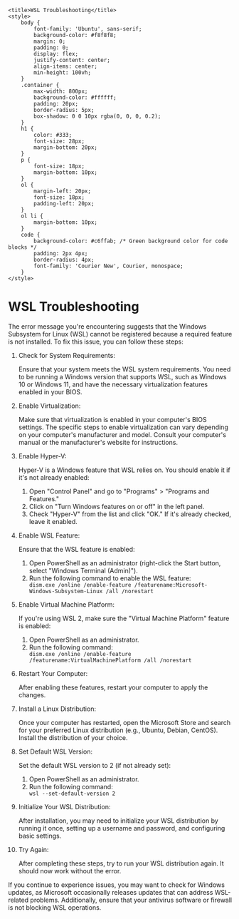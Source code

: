 <!DOCTYPE html>
<html lang="en">
<head>

    <title>WSL Troubleshooting</title>
    <style>
        body {
            font-family: 'Ubuntu', sans-serif;
            background-color: #f8f8f8;
            margin: 0;
            padding: 0;
            display: flex;
            justify-content: center;
            align-items: center;
            min-height: 100vh;
        }
        .container {
            max-width: 800px;
            background-color: #ffffff;
            padding: 20px;
            border-radius: 5px;
            box-shadow: 0 0 10px rgba(0, 0, 0, 0.2);
        }
        h1 {
            color: #333;
            font-size: 28px;
            margin-bottom: 20px;
        }
        p {
            font-size: 18px;
            margin-bottom: 10px;
        }
        ol {
            margin-left: 20px;
            font-size: 18px;
            padding-left: 20px;
        }
        ol li {
            margin-bottom: 10px;
        }
        code {
            background-color: #c6ffab; /* Green background color for code blocks */
            padding: 2px 4px;
            border-radius: 4px;
            font-family: 'Courier New', Courier, monospace;
        }
    </style>
</head>
<body>
    <div class="container">
        <h1>WSL Troubleshooting</h1>
        <p>The error message you're encountering suggests that the Windows Subsystem for Linux (WSL) cannot be registered because a required feature is not installed. To fix this issue, you can follow these steps:</p>
        <ol>
            <li>
                <p>Check for System Requirements:</p>
                <p>Ensure that your system meets the WSL system requirements. You need to be running a Windows version that supports WSL, such as Windows 10 or Windows 11, and have the necessary virtualization features enabled in your BIOS.</p>
            </li>
            <li>
                <p>Enable Virtualization:</p>
                <p>Make sure that virtualization is enabled in your computer's BIOS settings. The specific steps to enable virtualization can vary depending on your computer's manufacturer and model. Consult your computer's manual or the manufacturer's website for instructions.</p>
            </li>
            <li>
                <p>Enable Hyper-V:</p>
                <p>Hyper-V is a Windows feature that WSL relies on. You should enable it if it's not already enabled:</p>
                <ol>
                    <li>Open "Control Panel" and go to "Programs" > "Programs and Features."</li>
                    <li>Click on "Turn Windows features on or off" in the left panel.</li>
                    <li>Check "Hyper-V" from the list and click "OK." If it's already checked, leave it enabled.</li>
                </ol>
            </li>
            <li>
                <p>Enable WSL Feature:</p>
                <p>Ensure that the WSL feature is enabled:</p>
                <ol>
                    <li>Open PowerShell as an administrator (right-click the Start button, select "Windows Terminal (Admin)").</li>
                    <li>Run the following command to enable the WSL feature:</li>
                    <code>dism.exe /online /enable-feature /featurename:Microsoft-Windows-Subsystem-Linux /all /norestart</code>
                </ol>
            </li>
            <li>
                <p>Enable Virtual Machine Platform:</p>
                <p>If you're using WSL 2, make sure the "Virtual Machine Platform" feature is enabled:</p>
                <ol>
                    <li>Open PowerShell as an administrator.</li>
                    <li>Run the following command:</li>
                    <code>dism.exe /online /enable-feature /featurename:VirtualMachinePlatform /all /norestart</code>
                </ol>
            </li>
            <li>
                <p>Restart Your Computer:</p>
                <p>After enabling these features, restart your computer to apply the changes.</p>
            </li>
            <li>
                <p>Install a Linux Distribution:</p>
                <p>Once your computer has restarted, open the Microsoft Store and search for your preferred Linux distribution (e.g., Ubuntu, Debian, CentOS). Install the distribution of your choice.</p>
            </li>
            <li>
                <p>Set Default WSL Version:</p>
                <p>Set the default WSL version to 2 (if not already set):</p>
                <ol>
                    <li>Open PowerShell as an administrator.</li>
                    <li>Run the following command:</li>
                    <code>wsl --set-default-version 2</code>
                </ol>
            </li>
            <li>
                <p>Initialize Your WSL Distribution:</p>
                <p>After installation, you may need to initialize your WSL distribution by running it once, setting up a username and password, and configuring basic settings.</p>
            </li>
            <li>
                <p>Try Again:</p>
                <p>After completing these steps, try to run your WSL distribution again. It should now work without the error.</p>
            </li>
        </ol>
        <p>If you continue to experience issues, you may want to check for Windows updates, as Microsoft occasionally releases updates that can address WSL-related problems. Additionally, ensure that your antivirus software or firewall is not blocking WSL operations.</p>
    </div>
</body>
</html>
